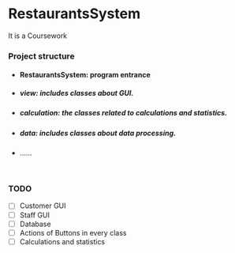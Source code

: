# RestaurantsSystem

It is a Coursework

### Project structure

- #### RestaurantsSystem: program entrance

- ##### view: includes classes about GUI.

- ##### calculation: the classes related to calculations and statistics. 

- ##### data: includes classes about data processing.  

- ......

​	

### TODO

- [ ] Customer GUI
- [ ] Staff GUI
- [ ] Database
- [ ] Actions of Buttons in every class
- [ ] Calculations and statistics